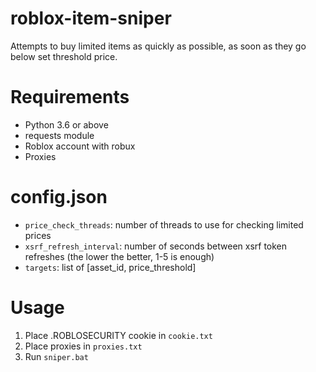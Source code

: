 # roblox-item-sniper
Attempts to buy limited items as quickly as possible, as soon as they go below set threshold price.

# Requirements
- Python 3.6 or above
- requests module
- Roblox account with robux
- Proxies

# config.json
- `price_check_threads`: number of threads to use for checking limited prices
- `xsrf_refresh_interval`: number of seconds between xsrf token refreshes (the lower the better, 1-5 is enough)
- `targets`: list of [asset_id, price_threshold]

# Usage
1. Place .ROBLOSECURITY cookie in `cookie.txt`
1. Place proxies in `proxies.txt`
1. Run `sniper.bat`
